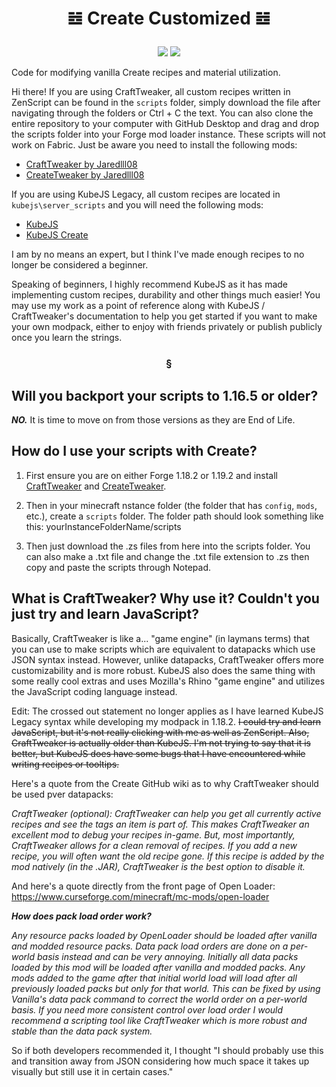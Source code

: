# <p align="center" dir="auto">𝌤 Create Customized 𝌤</p>
<p align="center" dir="auto"><a href="https://"><img src="https://img.shields.io/badge/Available%20for-1.19.2%E2%94%831.18.2-orange"></a> <a href="https://"><img src="https://img.shields.io/badge/Liscense-MIT-blueviolet"></a></p>

Code for modifying vanilla Create recipes and material utilization.

Hi there! If you are using CraftTweaker, all custom recipes written in ZenScript can be found in the `scripts` folder, simply download the file after navigating through the folders or Ctrl + C the text. You can also clone the entire repository to your computer with GitHub Desktop and drag and drop the scripts folder into your Forge mod loader instance. These scripts will not work on Fabric. Just be aware you need to install the following mods:

* [CraftTweaker by Jaredlll08](https://www.curseforge.com/minecraft/mc-mods/crafttweaker)
* [CreateTweaker by Jaredlll08](https://curseforge.com/minecraft/mc-mods/createtweaker)

If you are using KubeJS Legacy, all custom recipes are located in `kubejs\server_scripts` and you will need the following mods:

* [KubeJS](https://www.curseforge.com/minecraft/mc-mods/kubejs)
* [KubeJS Create](https://www.curseforge.com/minecraft/mc-mods/kubejs-create)

I am by no means an expert, but I think I've made enough recipes to no longer be considered a beginner. 

Speaking of beginners, I highly recommend KubeJS as it has made implementing custom recipes, durability and other things much easier! You may use my work as a point of reference along with KubeJS / CraftTweaker's documentation to help you get started if you want to make your own modpack, either to enjoy with friends privately or publish publicly once you learn the strings.

### <p align="center" dir="auto">§</p>

## Will you backport your scripts to 1.16.5 or older?

***NO.*** It is time to move on from those versions as they are End of Life.

## How do I use your scripts with Create?

1. First ensure you are on either Forge 1.18.2 or 1.19.2 and install [CraftTweaker](https://www.curseforge.com/minecraft/mc-mods/crafttweaker) and [CreateTweaker](https://curseforge.com/minecraft/mc-mods/createtweaker).

2. Then in your minecraft nstance folder (the folder that has `config`, `mods`, etc.), create a `scripts` folder. The folder path should look something like this: yourInstanceFolderName/scripts

3. Then just download the .zs files from here into the scripts folder. You can also make a .txt file and change the .txt file extension to .zs then copy and paste the scripts through Notepad.

## What is CraftTweaker? Why use it? Couldn't you just try and learn JavaScript?
Basically, CraftTweaker is like a... "game engine" (in laymans terms) that you can use to make scripts which are equivalent to datapacks which use JSON syntax instead. However, unlike datapacks, CraftTweaker offers more customizability and is more robust. KubeJS also does the same thing with some really cool extras and uses Mozilla's Rhino "game engine" and utilizes the JavaScript coding language instead.

Edit: The crossed out statement no longer applies as I have learned KubeJS Legacy syntax while developing my modpack in 1.18.2.
~~I could try and learn JavaScript, but it's not really clicking with me as well as ZenScript. Also, CraftTweaker is actually older than KubeJS. I'm not trying to say that it is better, but KubeJS does have some bugs that I have encountered while writing recipes or tooltips.~~

Here's a quote from the Create GitHub wiki as to why CraftTweaker should be used pver datapacks:

*CraftTweaker (optional): CraftTweaker can help you get all currently active recipes and see the tags an item is part of. This makes CraftTweaker an excellent mod to debug your recipes in-game. But, most importantly, CraftTweaker allows for a clean removal of recipes. If you add a new recipe, you will often want the old recipe gone. If this recipe is added by the mod natively (in the .JAR), CraftTweaker is the best option to disable it.*

And here's a quote directly from the front page of Open Loader: https://www.curseforge.com/minecraft/mc-mods/open-loader

***How does pack load order work?***

*Any resource packs loaded by OpenLoader should be loaded after vanilla and modded resource packs. Data pack load orders are done on a per-world basis instead and can be very annoying. Initially all data packs loaded by this mod will be loaded after vanilla and modded packs. Any mods added to the game after that initial world load will load after all previously loaded packs but only for that world. This can be fixed by using Vanilla's data pack command to correct the world order on a per-world basis. If you need more consistent control over load order I would recommend a scripting tool like CraftTweaker which is more robust and stable than the data pack system.*

So if both developers recommended it, I thought "I should probably use this and transition away from JSON considering how much space it takes up visually but still use it in certain cases."
